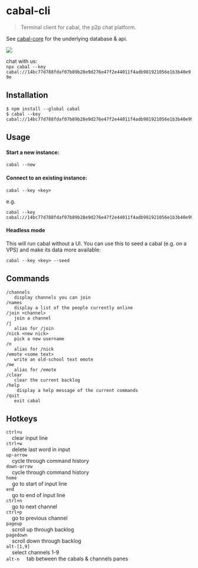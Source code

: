 # cabal-cli

> Terminal client for cabal, the p2p chat platform.

See [cabal-core](https://github.com/cabal-club/cabal-core) for the underlying
database & api.

![](https://i.cblgh.org/2018-05/2466txd.png)

chat with us:  
`npx cabal --key cabal://14bc77d788fdaf07b89b28e9d276e47f2e44011f4adb981921056e1b3b40e99e`

## Installation

```
$ npm install --global cabal
$ cabal --key cabal://14bc77d788fdaf07b89b28e9d276e47f2e44011f4adb981921056e1b3b40e99e
```

## Usage
#### Start a new instance:
```
cabal --new
```

#### Connect to an existing instance:
```
cabal --key <key>
```
e.g.
```
cabal --key cabal://14bc77d788fdaf07b89b28e9d276e47f2e44011f4adb981921056e1b3b40e99e
```

#### Headless mode

This will run cabal without a UI. You can use this to seed a cabal (e.g. on a VPS) and make its data more available:
```
cabal --key <key> --seed
```

## Commands
```
/channels 
   display channels you can join
/names
   display a list of the people currently online 
/join <channel> 
   join a channel
/j
   alias for /join
/nick <new nick>
   pick a new username
/n
   alias for /nick
/emote <some text> 
   write an old-school text emote
/me
   alias for /emote
/clear
   clear the current backlog
/help
    display a help message of the current commands
/quit
   exit cabal
```

## Hotkeys
`ctrl+u`  
&nbsp;&nbsp;&nbsp;&nbsp;clear input line  
`ctrl+w`  
&nbsp;&nbsp;&nbsp;&nbsp;delete last word in input  
`up-arrow`  
&nbsp;&nbsp;&nbsp;&nbsp;cycle through command history  
`down-arrow`  
&nbsp;&nbsp;&nbsp;&nbsp;cycle through command history  
`home`  
&nbsp;&nbsp;&nbsp;&nbsp;go to start of input line  
`end`  
&nbsp;&nbsp;&nbsp;&nbsp;go to end of input line  
`ctrl+n`  
&nbsp;&nbsp;&nbsp;&nbsp;go to next channel  
`ctrl+p`  
&nbsp;&nbsp;&nbsp;&nbsp;go to previous channel  
`pageup`  
&nbsp;&nbsp;&nbsp;&nbsp;scroll up through backlog  
`pagedown`  
&nbsp;&nbsp;&nbsp;&nbsp;scroll down through backlog  
`alt-[1,9]`  
&nbsp;&nbsp;&nbsp;&nbsp;select channels  1-9  
`alt-n`
&nbsp;&nbsp;&nbsp;&nbsp;tab between the cabals & channels panes 

